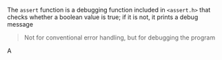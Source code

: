 The `assert` function is a debugging function included in `<assert.h>` that checks whether a boolean value is true; if it is not, it prints a debug message

> Not for conventional error handling, but for debugging the program

A